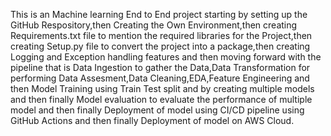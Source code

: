 This is an Machine learning End to End project starting by setting up the GitHub Respository,then Creating the Own Environment,then creating Requirements.txt file to mention the required libraries for the Project,then creating Setup.py file to convert the project into a package,then creating Logging and Exception handling features and then moving forward with the pipeline that is Data Ingestion to gather the Data,Data Transformation for performing Data Assesment,Data Cleaning,EDA,Feature Engineering and then Model Training using Train Test split and by creating multiple models and then finally Model evaluation to evaluate the performance of multiple model and then finally Deployment of model using CI/CD pipeline using GitHub Actions and then finally Deployment of model on AWS Cloud.